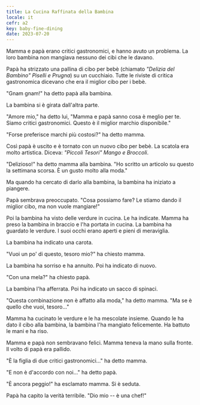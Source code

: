 ```yaml
---
title: La Cucina Raffinata della Bambina
locale: it
cefr: a2
key: baby-fine-dining
date: 2023-07-20
---
```


Mamma e papà erano critici gastronomici, e hanno avuto un problema. La loro bambina non mangiava nessuno dei cibi che le davano.

Papà ha strizzato una pallina di cibo per bebè (chiamato *"Delizia del Bambino" Piselli e Prugna*) su un cucchiaio. Tutte le riviste di critica gastronomica dicevano che era il miglior cibo per i bebè.

"Gnam gnam!" ha detto papà alla bambina.

La bambina si è girata dall'altra parte.

"Amore mio," ha detto lui, "Mamma e papà sanno cosa è meglio per te. Siamo critici gastronomici. Questo è il miglior marchio disponibile."

"Forse preferisce marchi più costosi?" ha detto mamma.

Così papà è uscito e è tornato con un nuovo cibo per bebè. La scatola era molto artistica. Diceva: *"Piccoli Tesori" Mango e Broccoli*.

"Delizioso!" ha detto mamma alla bambina. "Ho scritto un articolo su questo la settimana scorsa. È un gusto molto alla moda."

Ma quando ha cercato di darlo alla bambina, la bambina ha iniziato a piangere.

Papà sembrava preoccupato. "Cosa possiamo fare? Le stiamo dando il miglior cibo, ma non vuole mangiare!"

Poi la bambina ha visto delle verdure in cucina. Le ha indicate. Mamma ha preso la bambina in braccio e l'ha portata in cucina. La bambina ha guardato le verdure. I suoi occhi erano aperti e pieni di meraviglia.

La bambina ha indicato una carota.

"Vuoi un po' di questo, tesoro mio?" ha chiesto mamma.

La bambina ha sorriso e ha annuito. Poi ha indicato di nuovo.

"Con una mela?" ha chiesto papà.

La bambina l'ha afferrata. Poi ha indicato un sacco di spinaci.

"Questa combinazione non è affatto alla moda," ha detto mamma. "Ma se è quello che vuoi, tesoro..."

Mamma ha cucinato le verdure e le ha mescolate insieme. Quando le ha dato il cibo alla bambina, la bambina l'ha mangiato felicemente. Ha battuto le mani e ha riso.

Mamma e papà non sembravano felici. Mamma teneva la mano sulla fronte. Il volto di papà era pallido.

"È la figlia di due critici gastronomici..." ha detto mamma.

"E non è d'accordo con noi..." ha detto papà.

"È ancora peggio!" ha esclamato mamma. Si è seduta.

Papà ha capito la verità terribile. "Dio mio -- è una chef!"